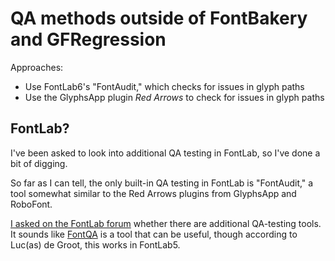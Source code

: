 # QA methods outside of FontBakery and GFRegression

Approaches:
- Use FontLab6's "FontAudit," which checks for issues in glyph paths
- Use the GlyphsApp plugin *Red Arrows* to check for issues in glyph paths

## FontLab?

I've been asked to look into additional QA testing in FontLab, so I've done a bit of digging.

So far as I can tell, the only built-in QA testing in FontLab is "FontAudit," a tool somewhat similar to the Red Arrows plugins from GlyphsApp and RoboFont.

[I asked on the FontLab forum](https://forum.fontlab.com/fontlab-vi/are-there-qa-checks-besides-fontaudit/) whether there are additional QA-testing tools. It sounds like [FontQA](http://www.fontqa.com/) is a tool that can be useful, though according to Luc(as) de Groot, this works in FontLab5.

